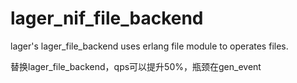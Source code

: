 # lager_nif_file_backend
lager's lager_file_backend uses erlang file module to operates files.


替换lager_file_backend，qps可以提升50%，瓶颈在gen_event
